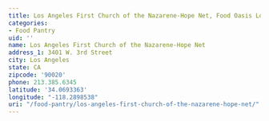```yaml
---
title: Los Angeles First Church of the Nazarene-Hope Net, Food Oasis Los Angeles
categories:
- Food Pantry
uid: ''
name: Los Angeles First Church of the Nazarene-Hope Net
address_1: 3401 W. 3rd Street
city: Los Angeles
state: CA
zipcode: '90020'
phone: 213.385.6345
latitude: '34.0693363'
longitude: "-118.2898538"
uri: "/food-pantry/los-angeles-first-church-of-the-nazarene-hope-net/"
---
```


